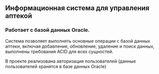## Информационная система для управления аптекой
### Работает с базой данных Oracle.
Система позволяет выполнять основные операции с базой данных аптеки, включая добавление, обновление, удаление и поиск данных, выполнены требования ACID для всех сущностей. 

В проекте реализована авторизация пользователей (данные пользователей хранятся в базе данных Oracle)


